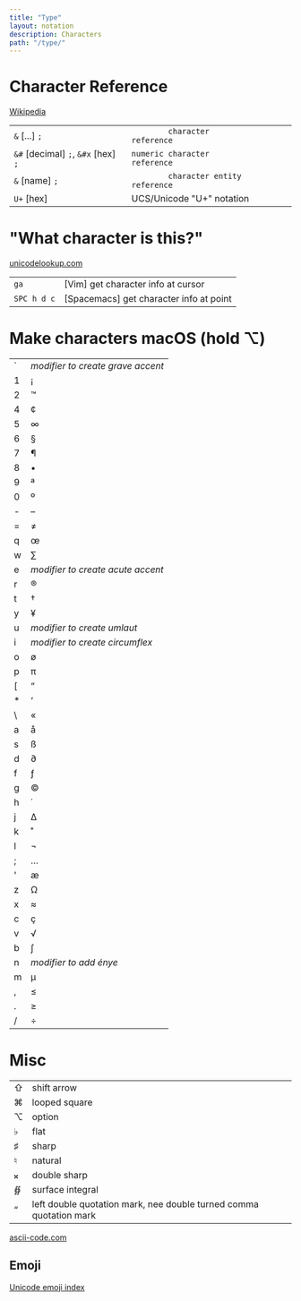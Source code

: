 ```yaml
---
title: "Type"
layout: notation
description: Characters
path: "/type/"
---
```


# Character Reference

[Wikipedia](https://en.wikipedia.org/wiki/List_of_XML_and_HTML_character_entity_references#Character_reference_overview)

|                                 |                                      |
|---------------------------------|--------------------------------------|
| `&` [...] `;`                     | `        character        reference` |
| `&#` [decimal] `;`, `&#x` [hex] `;` | `numeric character        reference` |
| `&` [name] `;`                    | `        character entity reference` | mnemonic Unicode aliases |
| `U+` [hex]      | UCS/Unicode "U+" notation |

# "What character is this?"

<a href="http://unicodelookup.com/#119082" target="_blank" alt="Double sharp at unicodelookup.com">unicodelookup.com</a>

|||
|-|-|
`ga` | [Vim] get character info at cursor
`SPC h d c` | [Spacemacs] get character info at point

# Make characters macOS (hold ⌥)

|   |                                   |
|---|-----------------------------------|
| ` | *modifier to create grave accent* |
| 1 | ¡                                 |
| 2 | ™                                 |
| 4 | ¢                                 |
| 5 | ∞                                 |
| 6 | §                                 |
| 7 | ¶                                 |
| 8 | •                                 |
| 9 | ª                                 |
| 0 | º                                 |
| - | –                                 |
| = | ≠                                 |
| q | œ                                 |
| w | ∑                                 |
| e | *modifier to create acute accent* |
| r | ®                                 |
| t | †                                 |
| y | ¥                                 |
| u | *modifier to create umlaut*       |
| i | *modifier to create circumflex*   |
| o | ø                                 |
| p | π                                 |
| [ | “                                 |
| * | ‘                                 |
| \ | «                                 |
| a | å                                 |
| s | ß                                 |
| d | ∂                                 |
| f | ƒ                                 |
| g | ©                                 |
| h | ˙                                 |
| j | ∆                                 |
| k | ˚                                 |
| l | ¬                                 |
| ; | …                                 |
| ' | æ                                 |
| z | Ω                                 |
| x | ≈                                 |
| c | ç                                 |
| v | √                                 |
| b | ∫                                 |
| n | *modifier to add énye*            |
| m | µ                                 |
| , | ≤                                 |
| . | ≥                                 |
| / | ÷                                 |

# Misc

|   |                                                                    |
|---|--------------------------------------------------------------------|
| ⇧ | shift arrow                                                        |
| ⌘ | looped square                                                      |
| ⌥ | option                                                             |
| ♭ | flat                                                               |
| ♯ | sharp                                                              |
| ♮ | natural                                                            |
| 𝄪 | double sharp                                                       |
| ∯ | surface integral                                                   |
| “ | left double quotation mark, nee double turned comma quotation mark |

<a href="http://ascii-code.com/" target="_blank" alt="ascii-code.com">ascii-code.com</a>

## Emoji

[Unicode emoji index](http://www.unicode.org/emoji/charts/index.html)
